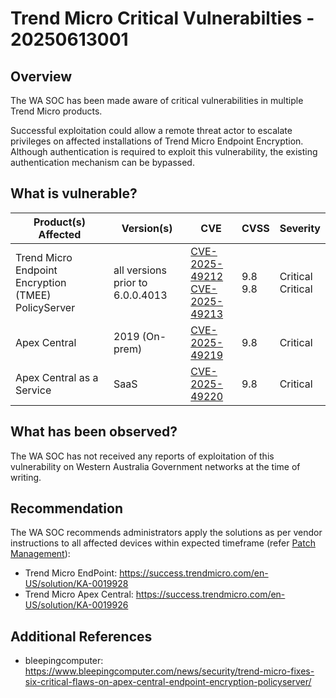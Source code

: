 # Trend Micro Critical Vulnerabilties - 20250613001

## Overview

The WA SOC has been made aware of critical vulnerabilities in multiple Trend Micro products.

Successful exploitation could allow a remote threat actor to escalate privileges on affected installations of Trend Micro Endpoint Encryption. Although authentication is required to exploit this vulnerability, the existing authentication mechanism can be bypassed.

## What is vulnerable?

| Product(s) Affected                                 | Version(s)       | CVE                                                                                                                                       | CVSS         | Severity               |
| --------------------------------------------------- | ---------------- | ----------------------------------------------------------------------------------------------------------------------------------------- | ------------ | ---------------------- |
| Trend Micro Endpoint Encryption (TMEE) PolicyServer | all versions prior to 6.0.0.4013 | [CVE-2025-49212](https://nvd.nist.gov/vuln/detail/CVE-2025-49212) <br> [ CVE-2025-49213](https://nvd.nist.gov/vuln/detail/CVE-2025-49213) | 9.8 <br> 9.8 | Critical <br> Critical |
| Apex Central                                        | 2019 (On-prem)   | [CVE-2025-49219](https://nvd.nist.gov/vuln/detail/CVE-2025-49219)                                                                         | 9.8          | Critical               |
| Apex Central as a Service                           | SaaS             | [CVE-2025-49220](https://nvd.nist.gov/vuln/detail/CVE-2025-49220)                                                                         | 9.8          | Critical               |

## What has been observed?

The WA SOC has not received any reports of exploitation of this vulnerability on Western Australia Government networks at the time of writing.

## Recommendation

The WA SOC recommends administrators apply the solutions as per vendor instructions to all affected devices within expected timeframe (refer [Patch Management](../guidelines/patch-management.md)):

- Trend Micro EndPoint: <https://success.trendmicro.com/en-US/solution/KA-0019928>
- Trend Micro Apex Central: <https://success.trendmicro.com/en-US/solution/KA-0019926>

## Additional References

- bleepingcomputer: <https://www.bleepingcomputer.com/news/security/trend-micro-fixes-six-critical-flaws-on-apex-central-endpoint-encryption-policyserver/>
